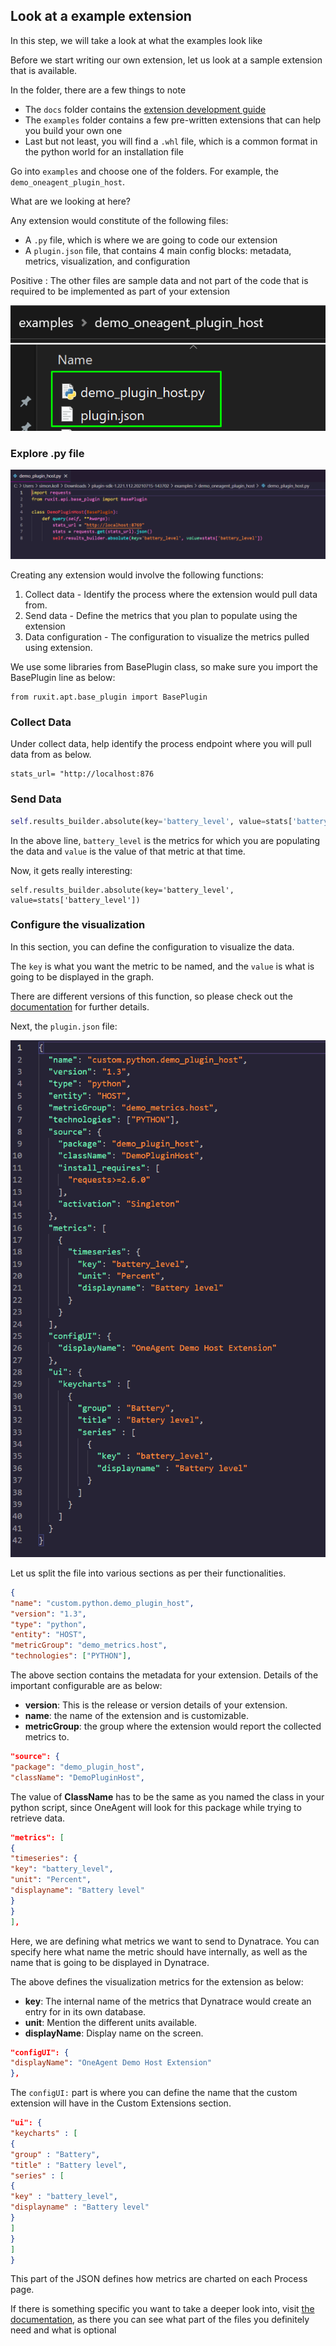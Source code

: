 ## Look at a example extension

In this step, we will take a look at what the examples look like

Before we start writing our own extension, let us look at a sample extension that is available.

In the folder, there are a few things to note

- The `docs` folder contains the [extension development guide](https://dynatrace.github.io/plugin-sdk/readme.html)
- The `examples` folder contains a few pre-written extensions that can help you build your own one
- Last but not least, you will find a `.whl` file, which is a common format in the python world for an installation file

Go into `examples` and choose one of the folders. For example, the `demo_oneagent_plugin_host`.

What are we looking at here?

Any extension would constitute of the following files:

- A `.py` file, which is where we are going to code our extension
- A `plugin.json` file, that contains 4 main config blocks: metadata, metrics, visualization, and configuration

Positive
: The other files are sample data and not part of the code that is required to be implemented as part of your extension


![python-and-json-file](../../assets/images/python-and-json-file.png)

### Explore .py file

![python-file-overview](../../assets/images/python-file-overview.png)

Creating any extension would involve the following functions:

1. Collect data - Identify the process where the extension would pull data from.
2. Send data - Define the metrics that you plan to populate using the extension
3. Data configuration - The configuration to visualize the metrics pulled using extension.

We use some libraries from BasePlugin class, so make sure you import the BasePlugin line as below:
```pyhton
from ruxit.apt.base_plugin import BasePlugin
```
### Collect Data

Under collect data, help identify the process endpoint where you will pull data from as below.
```pyhton
stats_url= "http://localhost:876
```

### Send Data

```python
self.results_builder.absolute(key='battery_level', value=stats['battery_level'])
```

In the above line, `battery_level` is the metrics for which you are populating the data and `value` is the value of that metric at that time.

Now, it gets really interesting:

```pyhton
self.results_builder.absolute(key='battery_level', value=stats['battery_level'])
```

### Configure the visualization
In this section, you can define the configuration to visualize the data.

The `key` is what you want the metric to be named, and the ``value`` is what is going to be displayed in the graph.

There are different versions of this function, so please check out the [documentation](https://dynatrace.github.io/plugin-sdk/_apidoc/ruxit.api.html#module-ruxit.api.results_builder) for further details.


Next, the ``plugin.json`` file:


![json-overview](../../assets/images/json-overview.png)

Let us split the file into various sections as per their functionalities.

```json
{
"name": "custom.python.demo_plugin_host",
"version": "1.3",
"type": "python",
"entity": "HOST",
"metricGroup": "demo_metrics.host",
"technologies": ["PYTHON"],
```
The above section contains the metadata for your extension. Details of the important configurable are as below:
- **version**: This is the release or version details of your extension.
- **name**: the name of the extension and is customizable.
- **metricGroup**: the group where the extension would report the collected metrics to.

```json
"source": {
"package": "demo_plugin_host",
"className": "DemoPluginHost",
```

The value of **ClassName** has to be the same as you named the class in your python script, since OneAgent will look for this package while trying to retrieve data.

```json
"metrics": [
{
"timeseries": {
"key": "battery_level",
"unit": "Percent",
"displayname": "Battery level"
}
}
],
```
Here, we are defining what metrics we want to send to Dynatrace. You can specify here what name the metric should have internally, as well as the name that is going to be displayed in Dynatrace.

The above defines the visualization metrics for the extension as below:
- **key**: The internal name of the metrics that Dynatrace would create an entry for in its own database.
- **unit**: Mention the different units available.
- **displayName**: Display name on the screen.

```json
"configUI": {
"displayName": "OneAgent Demo Host Extension"
},
```
The `configUI:` part is where you can define the name that the custom extension will have in the Custom Extensions section.

```json
"ui": {
"keycharts" : [
{
"group" : "Battery",
"title" : "Battery level",
"series" : [
{
"key" : "battery_level",
"displayname" : "Battery level"
}
]
}
]
}
```
This part of the JSON defines how metrics are charted on each Process page.

If there is something specific you want to take a deeper look into, visit [the documentation](https://dynatrace.github.io/plugin-sdk/apidoc.html), as there you can see what part of the files you definitely need and what is optional


